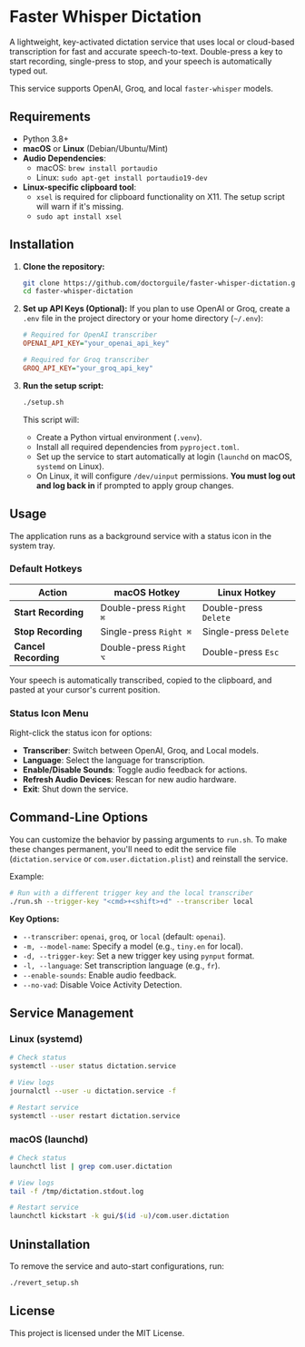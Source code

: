 # Faster Whisper Dictation

A lightweight, key-activated dictation service that uses local or cloud-based transcription for fast and accurate speech-to-text. Double-press a key to start recording, single-press to stop, and your speech is automatically typed out.

This service supports OpenAI, Groq, and local `faster-whisper` models.

## Requirements

- Python 3.8+
- **macOS** or **Linux** (Debian/Ubuntu/Mint)
- **Audio Dependencies**:
  - macOS: `brew install portaudio`
  - Linux: `sudo apt-get install portaudio19-dev`
- **Linux-specific clipboard tool**:
  - `xsel` is required for clipboard functionality on X11. The setup script will warn if it's missing.
  - `sudo apt install xsel`

## Installation

1.  **Clone the repository:**
    ```bash
    git clone https://github.com/doctorguile/faster-whisper-dictation.git
    cd faster-whisper-dictation
    ```

2.  **Set up API Keys (Optional):**
    If you plan to use OpenAI or Groq, create a `.env` file in the project directory or your home directory (`~/.env`):
    ```ini
    # Required for OpenAI transcriber
    OPENAI_API_KEY="your_openai_api_key"

    # Required for Groq transcriber
    GROQ_API_KEY="your_groq_api_key"
    ```

3.  **Run the setup script:**
    ```bash
    ./setup.sh
    ```
    This script will:
    - Create a Python virtual environment (`.venv`).
    - Install all required dependencies from `pyproject.toml`.
    - Set up the service to start automatically at login (`launchd` on macOS, `systemd` on Linux).
    - On Linux, it will configure `/dev/uinput` permissions. **You must log out and log back in** if prompted to apply group changes.

## Usage

The application runs as a background service with a status icon in the system tray.

### Default Hotkeys

| Action               | macOS Hotkey          | Linux Hotkey    |
| -------------------- | --------------------- | --------------- |
| **Start Recording**  | Double-press `Right ⌘` | Double-press `Delete` |
| **Stop Recording**   | Single-press `Right ⌘` | Single-press `Delete` |
| **Cancel Recording** | Double-press `Right ⌥` | Double-press `Esc`    |

Your speech is automatically transcribed, copied to the clipboard, and pasted at your cursor's current position.

### Status Icon Menu

Right-click the status icon for options:
- **Transcriber**: Switch between OpenAI, Groq, and Local models.
- **Language**: Select the language for transcription.
- **Enable/Disable Sounds**: Toggle audio feedback for actions.
- **Refresh Audio Devices**: Rescan for new audio hardware.
- **Exit**: Shut down the service.

## Command-Line Options

You can customize the behavior by passing arguments to `run.sh`. To make these changes permanent, you'll need to edit the service file (`dictation.service` or `com.user.dictation.plist`) and reinstall the service.

Example:
```bash
# Run with a different trigger key and the local transcriber
./run.sh --trigger-key "<cmd>+<shift>+d" --transcriber local
```

**Key Options:**
- `--transcriber`: `openai`, `groq`, or `local` (default: `openai`).
- `-m, --model-name`: Specify a model (e.g., `tiny.en` for local).
- `-d, --trigger-key`: Set a new trigger key using `pynput` format.
- `-l, --language`: Set transcription language (e.g., `fr`).
- `--enable-sounds`: Enable audio feedback.
- `--no-vad`: Disable Voice Activity Detection.

## Service Management

### Linux (systemd)
```bash
# Check status
systemctl --user status dictation.service

# View logs
journalctl --user -u dictation.service -f

# Restart service
systemctl --user restart dictation.service
```

### macOS (launchd)
```bash
# Check status
launchctl list | grep com.user.dictation

# View logs
tail -f /tmp/dictation.stdout.log

# Restart service
launchctl kickstart -k gui/$(id -u)/com.user.dictation
```

## Uninstallation
To remove the service and auto-start configurations, run:
```bash
./revert_setup.sh
```

## License
This project is licensed under the MIT License.